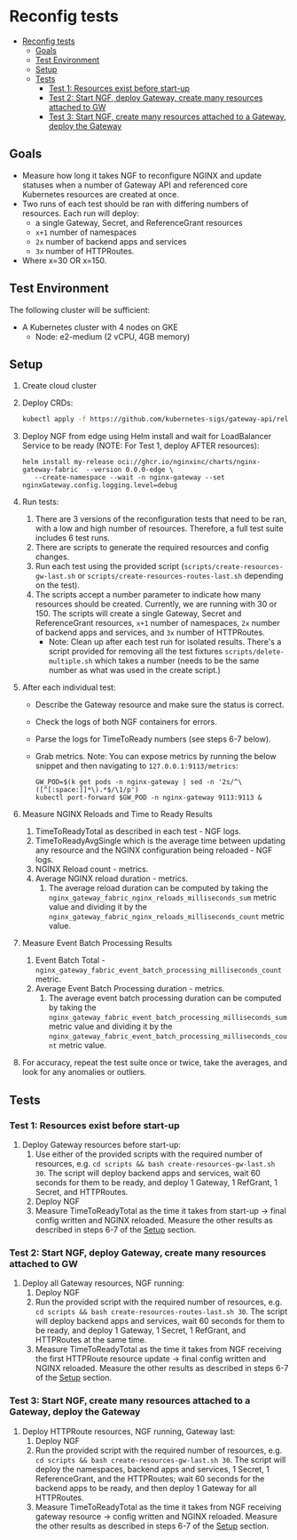 # Reconfig tests

<!-- TOC -->
- [Reconfig tests](#reconfig-tests)
  - [Goals](#goals)
  - [Test Environment](#test-environment)
  - [Setup](#setup)
  - [Tests](#tests)
    - [Test 1: Resources exist before start-up](#test-1-resources-exist-before-start-up)
    - [Test 2: Start NGF, deploy Gateway, create many resources attached to GW](#test-2-start-ngf-deploy-gateway-create-many-resources-attached-to-gw)
    - [Test 3: Start NGF, create many resources attached to a Gateway, deploy the Gateway](#test-3-start-ngf-create-many-resources-attached-to-a-gateway-deploy-the-gateway)
<!-- TOC -->

## Goals

- Measure how long it takes NGF to reconfigure NGINX and update statuses when a number of Gateway API and
  referenced core Kubernetes resources are created at once.
- Two runs of each test should be ran with differing numbers of resources. Each run will deploy:
  - a single Gateway, Secret, and ReferenceGrant resources
  - `x+1` number of namespaces
  - `2x` number of backend apps and services
  - `3x` number of HTTPRoutes.
- Where x=30 OR x=150.

## Test Environment

 The following cluster will be sufficient:

- A Kubernetes cluster with 4 nodes on GKE
  - Node: e2-medium (2 vCPU, 4GB memory)

## Setup

1. Create cloud cluster
2. Deploy CRDs:

   ```bash
   kubectl apply -f https://github.com/kubernetes-sigs/gateway-api/releases/download/v1.1.0/standard-install.yaml
   ```

3. Deploy NGF from edge using Helm install and wait for LoadBalancer Service to be ready
   (NOTE: For Test 1, deploy AFTER resources):

   ```console
   helm install my-release oci://ghcr.io/nginxinc/charts/nginx-gateway-fabric  --version 0.0.0-edge \
      --create-namespace --wait -n nginx-gateway --set nginxGateway.config.logging.level=debug
   ```

4. Run tests:
   1. There are 3 versions of the reconfiguration tests that need to be ran, with a low and high number of resources.
      Therefore, a full test suite includes 6 test runs.
   2. There are scripts to generate the required resources and config changes.
   3. Run each test using the provided script (`scripts/create-resources-gw-last.sh` or
      `scripts/create-resources-routes-last.sh` depending on the test).
   4. The scripts accept a number parameter to indicate how many resources should be created. Currently, we are running
      with 30 or 150. The scripts will create a single Gateway, Secret and ReferenceGrant resources, `x+1` number of
      namespaces, `2x` number of backend apps and services, and `3x` number of HTTPRoutes.
      - Note: Clean up after each test run for isolated results. There's a script provided for removing all the test
        fixtures `scripts/delete-multiple.sh` which takes a number (needs to be the same number as what was used in the
        create script.)
5. After each individual test:
    - Describe the Gateway resource and make sure the status is correct.
    - Check the logs of both NGF containers for errors.
    - Parse the logs for TimeToReady numbers (see steps 6-7 below).
    - Grab metrics.
      Note: You can expose metrics by running the below snippet and then navigating to `127.0.0.1:9113/metrics`:

       ```console
       GW_POD=$(k get pods -n nginx-gateway | sed -n '2s/^\([^[:space:]]*\).*$/\1/p')
       kubectl port-forward $GW_POD -n nginx-gateway 9113:9113 &
       ```

6. Measure NGINX Reloads and Time to Ready Results
   1. TimeToReadyTotal as described in each test - NGF logs.
   2. TimeToReadyAvgSingle which is the average time between updating any resource and the
      NGINX configuration being reloaded - NGF logs.
   3. NGINX Reload count - metrics.
   4. Average NGINX reload duration - metrics.
      1. The average reload duration can be computed by taking the `nginx_gateway_fabric_nginx_reloads_milliseconds_sum`
         metric value and dividing it by the `nginx_gateway_fabric_nginx_reloads_milliseconds_count` metric value.
7. Measure Event Batch Processing Results
   1. Event Batch Total - `nginx_gateway_fabric_event_batch_processing_milliseconds_count` metric.
   2. Average Event Batch Processing duration - metrics.
      1. The average event batch processing duration can be computed by taking the `nginx_gateway_fabric_event_batch_processing_milliseconds_sum`
         metric value and dividing it by the `nginx_gateway_fabric_event_batch_processing_milliseconds_count` metric value.
8. For accuracy, repeat the test suite once or twice, take the averages, and look for any anomalies or outliers.

## Tests

### Test 1: Resources exist before start-up

1. Deploy Gateway resources before start-up:
   1. Use either of the provided scripts with the required number of resources,
      e.g. `cd scripts && bash create-resources-gw-last.sh 30`. The script will deploy backend apps and services, wait
      60 seconds for them to be ready, and deploy 1 Gateway, 1 RefGrant, 1 Secret, and HTTPRoutes.
   2. Deploy NGF
   3. Measure TimeToReadyTotal as the time it takes from start-up -> final config written and
      NGINX reloaded. Measure the other results as described in steps 6-7 of the [Setup](#setup) section.

### Test 2: Start NGF, deploy Gateway, create many resources attached to GW

1. Deploy all Gateway resources, NGF running:
   1. Deploy NGF
   2. Run the provided script with the required number of resources,
      e.g. `cd scripts && bash create-resources-routes-last.sh 30`. The script will deploy backend apps and services,
      wait 60 seconds for them to be ready, and deploy 1 Gateway, 1 Secret, 1 RefGrant, and HTTPRoutes at the same time.
   3. Measure TimeToReadyTotal as the time it takes from NGF receiving the first HTTPRoute resource update -> final
      config written and NGINX reloaded. Measure the other results as described in steps 6-7 of the [Setup](#setup) section.

### Test 3: Start NGF, create many resources attached to a Gateway, deploy the Gateway

1. Deploy HTTPRoute resources, NGF running, Gateway last:
   1. Deploy NGF
   2. Run the provided script with the required number of resources,
      e.g. `cd scripts && bash create-resources-gw-last.sh 30`.
      The script will deploy the namespaces, backend apps and services, 1 Secret, 1 ReferenceGrant, and the HTTPRoutes;
      wait 60 seconds for the backend apps to be ready, and then deploy 1 Gateway for all HTTPRoutes.
   3. Measure TimeToReadyTotal as the time it takes from NGF receiving gateway resource -> config written and NGINX reloaded.
      Measure the other results as described in steps 6-7 of the [Setup](#setup) section.

